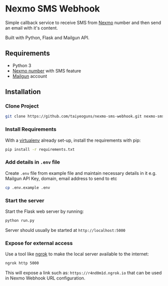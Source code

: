 # Nexmo SMS Webhook

Simple callback service to receive SMS from [Nexmo](https://www.nexmo.com/) number and then send an email with it's content.

Built with Python, Flask and Mailgun API.

## Requirements

- Python 3
- [Nexmo number](https://dashboard.nexmo.com/buy-numbers) with SMS feature
- [Mailgun](https://www.mailgun.com) account

## Installation

### Clone Project

```sh
git clone https://github.com/taiyeoguns/nexmo-sms-webhook.git nexmo-sms-webhook
```

### Install Requirements

With a [virtualenv](https://virtualenv.pypa.io/) already set-up, install the requirements with pip:

```sh
pip install -r requirements.txt
```

### Add details in `.env` file

Create `.env` file from example file and maintain necessary details in it e.g. Mailgun API Key,  domain, email address to send to etc

```sh
cp .env.example .env
```

### Start the server

Start the Flask web server by running:

```sh
python run.py
```

Server should usually be started at `http://localhost:5000`

### Expose for external access

Use a tool like [ngrok](https://ngrok.com/) to make the local server available to the internet:

```sh
ngrok http 5000
```

This will expose a link such as: `https://r4nd0m1d.ngrok.io` that can be used in Nexmo Webhook URL configuration.